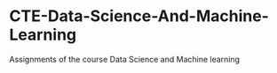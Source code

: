 # CTE-Data-Science-And-Machine-Learning
Assignments of the course Data Science and Machine learning
